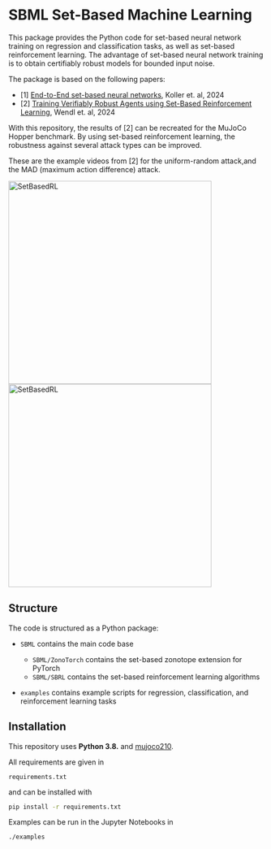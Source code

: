 # SBML Set-Based Machine Learning

This package provides the Python code for set-based neural network training on regression and classification tasks, as well as set-based reinforcement learning. 
The advantage of set-based neural network training is to obtain certifiably robust models for bounded input noise.

The package is based on the following papers:

- [1] [End-to-End set-based neural networks](https://arxiv.org/abs/2401.14961), Koller et. al, 2024
- [2] [Training Verifiably Robust Agents using Set-Based Reinforcement Learning](https://arxiv.org/abs/2408.09112), Wendl et. al, 2024

With this repository, the results of [2] can be recreated for the MuJoCo Hopper benchmark. 
By using set-based reinforcement learning, the robustness against several attack types can be improved. 

These are the example videos from [2] for the uniform-random attack,and the MAD (maximum action difference) attack.

<img src="examples/Hopper/videosRand.gif" alt="SetBasedRL" style="height: 400px; margin-right: 10px;"> <img src="examples/Hopper/videosMad.gif" alt="SetBasedRL" style="height: 400px; margin-right: 10px;">

## Structure

The code is structured as a Python package:

- `SBML` contains the main code base
    - `SBML/ZonoTorch` contains the set-based zonotope extension for PyTorch
    - `SBML/SBRL` contains the set-based reinforcement learning algorithms

- `examples` contains example scripts for regression, classification, and reinforcement learning tasks

## Installation

This repository uses **Python 3.8.** and [mujoco210](https://github.com/google-deepmind/mujoco). 

All requirements are given in 
```
requirements.txt
```
and can be installed with
```bash
pip install -r requirements.txt
```
Examples can be run in the Jupyter Notebooks in
```
./examples
```
